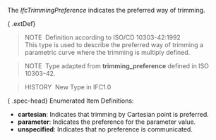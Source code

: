 The _IfcTrimmingPreference_ indicates the preferred way of trimming.

{ .extDef}
> NOTE&nbsp; Definition according to ISO/CD 10303-42:1992  
> This type is used to describe the preferred way of trimming a parametric curve where the trimming is multiply defined.

> NOTE&nbsp; Type adapted from **trimming_preference** defined in ISO 10303-42.

> HISTORY&nbsp; New Type in IFC1.0

{ .spec-head}
Enumerated Item Definitions:

* **cartesian**: Indicates that trimming by Cartesian point is preferred.
* **parameter**: Indicates the preference for the parameter value.
* **unspecified**: Indicates that no preference is communicated.